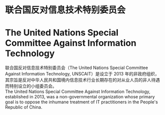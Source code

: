 联合国反对信息技术特别委员会
============================
The United Nations Special Committee Against Information Technology
===================================================================

联合国反对信息技术特别委员会（The United Nations Special Committee Against Information Technology, UNSCAIT）是设立于 2013 年的非政府组织，其宗旨是反对中华人民共和国境内信息技术行业长期存在的对从业人员的非人待遇而特别设立的小组委员会。  
The United Nations Special Committee Against Information Technology, established in 2013, was a non-governmental organization whose primary goal is to oppose the inhumane treatment of IT practitioners in the People's Republic of China.
